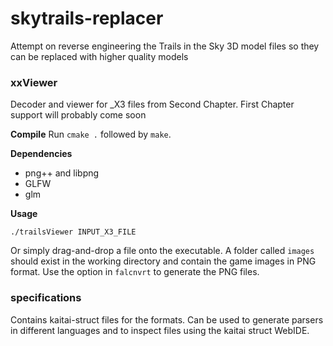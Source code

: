 # skytrails-replacer
Attempt on reverse engineering the Trails in the Sky 3D model files so they can be replaced with higher quality models


### xxViewer

Decoder and viewer for _X3 files from Second Chapter. First Chapter support will probably come soon

**Compile**
Run `cmake .` followed by `make`.

**Dependencies**

- png++ and libpng
- GLFW
- glm

**Usage**

`./trailsViewer INPUT_X3_FILE`

Or simply drag-and-drop a file onto the executable. A folder called `images` should exist in the working directory and contain the game images in PNG format. Use the option in `falcnvrt` to generate the PNG files.

### specifications

Contains kaitai-struct files for the formats. Can be used to generate parsers in different languages and to inspect files using the kaitai struct WebIDE.